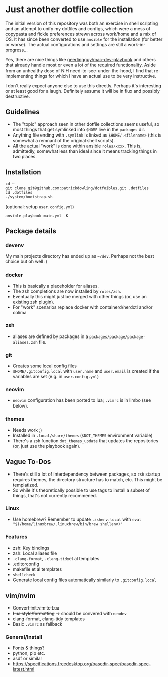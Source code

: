 # Just another dotfile collection

The initial version of this repository was both an exercise in shell scripting and an attempt to unify my dotfiles and configs, which were a mess of copypasta and fickle preferences strewn across work/home and a mix of OS.
It has since been converted to use `ansible` for the installation (for better or worse). The actual configurations and settings are still a work-in-progress...

Yes, there are nice things like [geerlingguy/mac-dev-playbook](https://github.com/geerlingguy/mac-dev-playbook) and others that already handle most or even a lot of the required functionality.
Aside from an unhealthy dose of NIH need-to-see-under-the-hood, I find that re-implementing things for which I have an actual use to be very instructive.

I don't really expect anyone else to use this directly. Perhaps it's interesting or at least good for a laugh.
Definitely assume it will be in flux and possibly destructive.

## Guidelines
- The "topic" approach seen in other dotfile collections seems useful, so most things that get symlinked into `$HOME` live in the `packages` dir.
- Anything file ending with `.symlink` is linked as `$HOME/.<filename>` (this is somewhat a remnant of the original shell scripts).
- All the actual "work" is done within ansible `roles/xxxx`. This is, admittedly, somewhat less than ideal since it means tracking things in two places.

## Installation
```
cd ~
git clone git@github.com:patrickdowling/dotfoibles.git .dotfiles
cd .dotfiles
./system/bootstrap.sh
```
(optional: setup `user.config.yml`)
```
ansible-playbook main.yml -K
```

## Package details
### devenv
My main projects directory has ended up as `~/dev`. Perhaps not the best choice but oh well :)

### docker
- This is basically a placeholder for aliases.
- The zsh completions are now installed by `roles/zsh`.
- Eventually this might just be merged with other things (or, use an existing zsh plugin).
- For "work" scenarios replace docker with containerd/nerdctl and/or colima

### zsh
- aliases are defined by packages in a `packages/package/package-aliases.zsh` file.

### git
- Creates some local config files
- `$HOME/.gitconfig.local` with `user.name` and `user.email` is created if the variables are set (e.g. in `user.config.yml`)

### neovim
- `neovim` configuration has been ported to lua; `.vimrc` is in limbo (see below).

### themes
- Needs work ;)
- Installed in `.local/share/themes` (`$DOT_THEMES` environment variable)
- There's a `zsh` function `dot_themes_update` that updates the repositories (or, just use the playbook again).

## Vague To-Dos
- There's still a lot of interdependency between packages, so `zsh` startup requires themes, the directory structure has to match, etc. This might be templatized.
- So while it's theoretically possible to use tags to install a subset of things, that's not currently recommened.

### Linux
- Use homebrew? Remember to update `.zshenv.local` with `eval "$(/home/linuxbrew/.linuxbrew/bin/brew shellenv)"`

### Features
- zsh: Key bindings
- zsh: Local aliases file
- `.clang-format`, `.clang-tidy`et al templates
- .editorconfig
- makefile et al templates
- `shellcheck`
- Generate local config files automatically similarly to `.gitconfig.local`

## vim/nvim
- ~~Convert init.vim to Lua~~
- ~~Lua style/formatting~~ -> should be convered with `neodev`
- clang-format, clang-tidy templates
- Basic `.vimrc` as fallback

### General/Install
- Fonts & things?
- python, pip etc.
- asdf or similar
- https://specifications.freedesktop.org/basedir-spec/basedir-spec-latest.html
